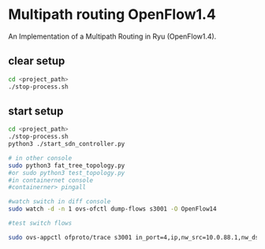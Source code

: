 # Multipath routing  OpenFlow1.4

An Implementation of a Multipath Routing in Ryu (OpenFlow1.4).


## clear setup
```bash
cd <project_path>
./stop-process.sh
```


## start setup
```bash
cd <project_path>
./stop-process.sh
python3 ./start_sdn_controller.py

# in other console
sudo python3 fat_tree_topology.py
#or sudo python3 test_topology.py
#in containernet console
#containerner> pingall

#watch switch in diff console
sudo watch -d -n 1 ovs-ofctl dump-flows s3001 -O OpenFlow14

#test switch flows

sudo ovs-appctl ofproto/trace s3001 in_port=4,ip,nw_src=10.0.88.1,nw_dst=10.0.88.10
```


